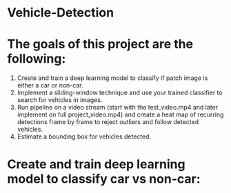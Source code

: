 # Vehicle-Detection

# The goals of this project are the following:
1.  Create and train a deep learning model to classify if patch image is either a car or non-car.
2.  Implement a sliding-window technique and use your trained classifier to search for vehicles in images.
3. Run pipeline on a video stream (start with the test_video.mp4 and later implement on full project_video.mp4) and create a heat map of recurring detections frame by frame to reject outliers and follow detected vehicles.
4.  Estimate a bounding box for vehicles detected.

# Create and train deep learning model to classify car vs non-car:
